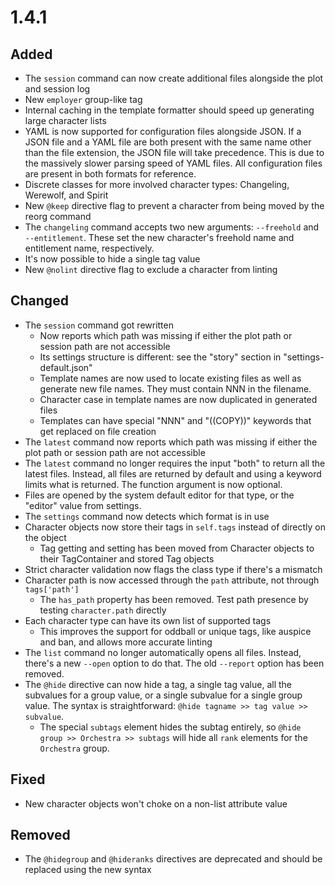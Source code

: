 # 1.4.1

## Added

* The `session` command can now create additional files alongside the plot and session log
* New `employer` group-like tag
* Internal caching in the template formatter should speed up generating large character lists
* YAML is now supported for configuration files alongside JSON. If a JSON file and a YAML file are both present with the same name other than the file extension, the JSON file will take precedence. This is due to the massively slower parsing speed of YAML files. All configuration files are present in both formats for reference.
* Discrete classes for more involved character types: Changeling, Werewolf, and Spirit
* New `@keep` directive flag to prevent a character from being moved by the reorg command
* The `changeling` command accepts two new arguments: `--freehold` and `--entitlement`. These set the new character's freehold name and entitlement name, respectively.
* It's now possible to hide a single tag value
* New `@nolint` directive flag to exclude a character from linting

## Changed

* The `session` command got rewritten
    - Now reports which path was missing if either the plot path or session path are not accessible
    - Its settings structure is different: see the "story" section in "settings-default.json"
    - Template names are now used to locate existing files as well as generate new file names. They must contain NNN in the filename.
    - Character case in template names are now duplicated in generated files
    - Templates can have special "NNN" and "((COPY))" keywords that get replaced on file creation
* The `latest` command now reports which path was missing if either the plot path or session path are not accessible
* The `latest` command no longer requires the input "both" to return all the latest files. Instead, all files are returned by default and using a keyword limits what is returned. The function argument is now optional.
* Files are opened by the system default editor for that type, or the "editor" value from settings.
* The `settings` command now detects which format is in use
* Character objects now store their tags in `self.tags` instead of directly on the object
    - Tag getting and setting has been moved from Character objects to their TagContainer and stored Tag objects
* Strict character validation now flags the class type if there's a mismatch
* Character path is now accessed through the `path` attribute, not through `tags['path']`
    - The `has_path` property has been removed. Test path presence by testing `character.path` directly
* Each character type can have its own list of supported tags
    - This improves the support for oddball or unique tags, like auspice and ban, and allows more accurate linting
* The `list` command no longer automatically opens all files. Instead, there's a new `--open` option to do that. The old `--report` option has been removed.
* The `@hide` directive can now hide a tag, a single tag value, all the subvalues for a group value, or a single subvalue for a single group value. The syntax is straightforward: `@hide tagname >> tag value >> subvalue`.
    - The special `subtags` element hides the subtag entirely, so `@hide group >> Orchestra >> subtags` will hide all `rank` elements for the `Orchestra` group.

## Fixed

* New character objects won't choke on a non-list attribute value

## Removed

* The `@hidegroup` and `@hideranks` directives are deprecated and should be replaced using the new syntax
